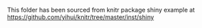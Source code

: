This folder has been sourced from knitr package shiny example at https://github.com/yihui/knitr/tree/master/inst/shiny